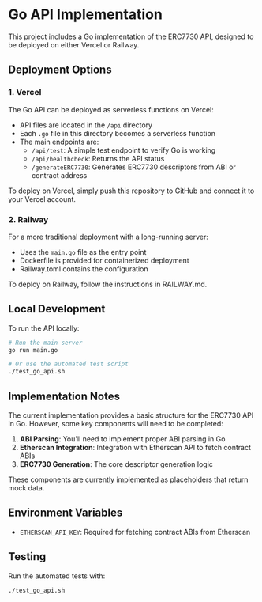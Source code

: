 # Go API Implementation

This project includes a Go implementation of the ERC7730 API, designed to be deployed on either Vercel or Railway.

## Deployment Options

### 1. Vercel

The Go API can be deployed as serverless functions on Vercel:

- API files are located in the `/api` directory
- Each `.go` file in this directory becomes a serverless function
- The main endpoints are:
  - `/api/test`: A simple test endpoint to verify Go is working
  - `/api/healthcheck`: Returns the API status
  - `/generateERC7730`: Generates ERC7730 descriptors from ABI or contract address

To deploy on Vercel, simply push this repository to GitHub and connect it to your Vercel account.

### 2. Railway

For a more traditional deployment with a long-running server:

- Uses the `main.go` file as the entry point
- Dockerfile is provided for containerized deployment
- Railway.toml contains the configuration

To deploy on Railway, follow the instructions in RAILWAY.md.

## Local Development

To run the API locally:

```bash
# Run the main server
go run main.go

# Or use the automated test script
./test_go_api.sh
```

## Implementation Notes

The current implementation provides a basic structure for the ERC7730 API in Go. However, some key components will need to be completed:

1. **ABI Parsing**: You'll need to implement proper ABI parsing in Go
2. **Etherscan Integration**: Integration with Etherscan API to fetch contract ABIs
3. **ERC7730 Generation**: The core descriptor generation logic

These components are currently implemented as placeholders that return mock data.

## Environment Variables

- `ETHERSCAN_API_KEY`: Required for fetching contract ABIs from Etherscan

## Testing

Run the automated tests with:

```bash
./test_go_api.sh
``` 